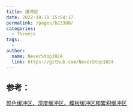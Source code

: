 ```yaml
---
title: 缓冲区
date: 2022-10-11 15:54:17
permalink: /pages/b233d0/
categories:
  - Threejs
tags:
  - 
author: 
  name: NeverStop1024
  link: https://github.com/NeverStop1024
---
```

## 参考：
[颜色缓冲区、深度缓冲区、模板缓冲区和累积缓冲区](https://blog.csdn.net/linjf520/article/details/52183859)

